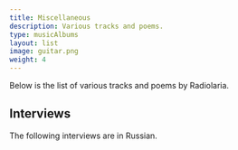 ```yaml
---
title: Miscellaneous
description: Various tracks and poems.
type: musicAlbums
layout: list
image: guitar.png
weight: 4
---
```


Below is the list of various tracks and poems by Radiolaria.

<!-- TODO -->

## Interviews

The following interviews are in Russian.

<!-- TODO -->
